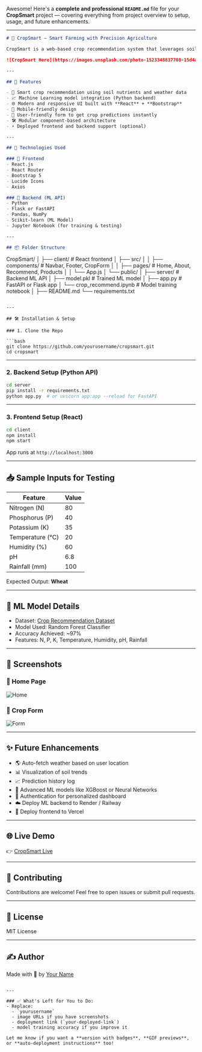 Awesome! Here's a **complete and professional `README.md`** file for your **CropSmart** project — covering everything from project overview to setup, usage, and future enhancements.

---

```markdown
# 🌱 CropSmart – Smart Farming with Precision Agriculture

CropSmart is a web-based crop recommendation system that leverages soil composition and environmental factors (like temperature, pH, and rainfall) to suggest the best crops for cultivation using Machine Learning. It aims to empower farmers and agri-enthusiasts with data-driven decisions for higher yield and efficient farming.

![CropSmart Hero](https://images.unsplash.com/photo-1523348837708-15d4a09cfac2?auto=format&fit=crop&w=1200&q=80)

---

## 🚀 Features

- 🌾 Smart crop recommendation using soil nutrients and weather data
- 📈 Machine Learning model integration (Python backend)
- 🌐 Modern and responsive UI built with **React** + **Bootstrap**
- 📱 Mobile-friendly design
- 🧠 User-friendly form to get crop predictions instantly
- 🛠 Modular component-based architecture
- ⚡ Deployed frontend and backend support (optional)

---

## 🧠 Technologies Used

### 🔹 Frontend
- React.js
- React Router
- Bootstrap 5
- Lucide Icons
- Axios

### 🔹 Backend (ML API)
- Python
- Flask or FastAPI
- Pandas, NumPy
- Scikit-learn (ML Model)
- Jupyter Notebook (for training & testing)

---

## 📦 Folder Structure

```
CropSmart/
│
├── client/                 # React frontend
│   ├── src/
│   │   ├── components/     # Navbar, Footer, CropForm
│   │   ├── pages/          # Home, About, Recommend, Products
│   │   └── App.js
│   └── public/
│
├── server/                 # Backend ML API
│   ├── model.pkl           # Trained ML model
│   ├── app.py              # FastAPI or Flask app
│   └── crop_recommend.ipynb # Model training notebook
│
├── README.md
└── requirements.txt
```

---

## 🛠 Installation & Setup

### 1. Clone the Repo

```bash
git clone https://github.com/yourusername/cropsmart.git
cd cropsmart
```

---

### 2. Backend Setup (Python API)

```bash
cd server
pip install -r requirements.txt
python app.py  # or uvicorn app:app --reload for FastAPI
```

---

### 3. Frontend Setup (React)

```bash
cd client
npm install
npm start
```

App runs at `http://localhost:3000`

---

## 📥 Sample Inputs for Testing

| Feature     | Value |
|-------------|-------|
| Nitrogen (N)     | 80   |
| Phosphorus (P)   | 40   |
| Potassium (K)    | 35   |
| Temperature (°C) | 20   |
| Humidity (%)     | 60   |
| pH               | 6.8  |
| Rainfall (mm)    | 100  |

Expected Output: **Wheat**

---

## 🌾 ML Model Details

- Dataset: [Crop Recommendation Dataset](https://www.kaggle.com/datasets/atharvaingle/crop-recommendation-dataset)
- Model Used: Random Forest Classifier
- Accuracy Achieved: ~97%
- Features: N, P, K, Temperature, Humidity, pH, Rainfall

---

## 📸 Screenshots

### 📱 Home Page
![Home](https://your-screenshot-link)

### 🌿 Crop Form
![Form](https://your-screenshot-link)

---

## ✨ Future Enhancements

- 🌎 Auto-fetch weather based on user location
- 📊 Visualization of soil trends
- 📈 Prediction history log
- 🧪 Advanced ML models like XGBoost or Neural Networks
- 🔐 Authentication for personalized dashboard
- ☁️ Deploy ML backend to Render / Railway
- 🚀 Deploy frontend to Vercel

---

## 🌐 Live Demo

👉 [CropSmart Live](https://your-deployed-link.vercel.app)

---

## 🤝 Contributing

Contributions are welcome! Feel free to open issues or submit pull requests.

---

## 📄 License

MIT License

---

## ✍️ Author

Made with 💚 by [Your Name](https://github.com/yourusername)
```

---

### ✅ What's Left for You to Do:
- Replace:
  - `yourusername`
  - image URLs if you have screenshots
  - deployment link (`your-deployed-link`)
  - model training accuracy if you improve it

Let me know if you want a **version with badges**, **GIF previews**, or **auto-deployment instructions** too!
